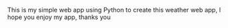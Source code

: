 This is my simple web app using Python to create this weather web app,  I hope you enjoy my app, thanks you
